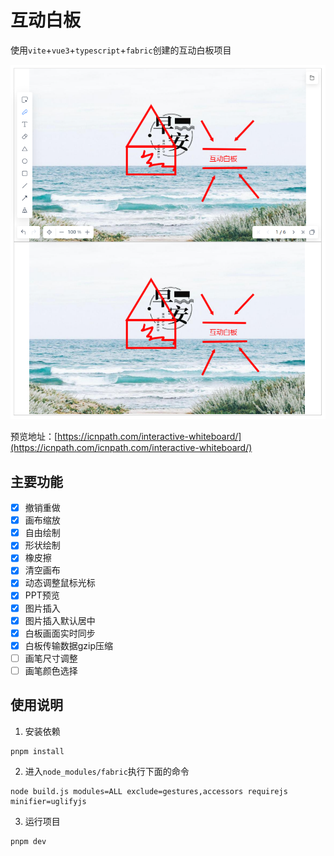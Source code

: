 # 互动白板

使用`vite`+`vue3`+`typescript`+`fabric`创建的互动白板项目

![](/example/demo.png)

预览地址：[https://icnpath.com/interactive-whiteboard/](https://icnpath.com/icnpath.com/interactive-whiteboard/)

## 主要功能
- [x] 撤销重做
- [x] 画布缩放
- [x] 自由绘制
- [x] 形状绘制
- [x] 橡皮擦
- [x] 清空画布
- [x] 动态调整鼠标光标
- [x] PPT预览
- [x] 图片插入
- [x] 图片插入默认居中
- [x] 白板画面实时同步
- [x] 白板传输数据gzip压缩
- [ ] 画笔尺寸调整
- [ ] 画笔颜色选择

## 使用说明

1. 安装依赖
```
pnpm install
``` 

2. 进入`node_modules/fabric`执行下面的命令
```
node build.js modules=ALL exclude=gestures,accessors requirejs minifier=uglifyjs
```

3. 运行项目
```
pnpm dev
```